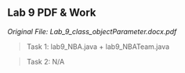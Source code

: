 ## Lab 9 PDF & Work

*Original File: Lab_9_class_objectParameter.docx.pdf*

>Task 1: lab9_NBA.java + lab9_NBATeam.java

>Task 2: N/A
